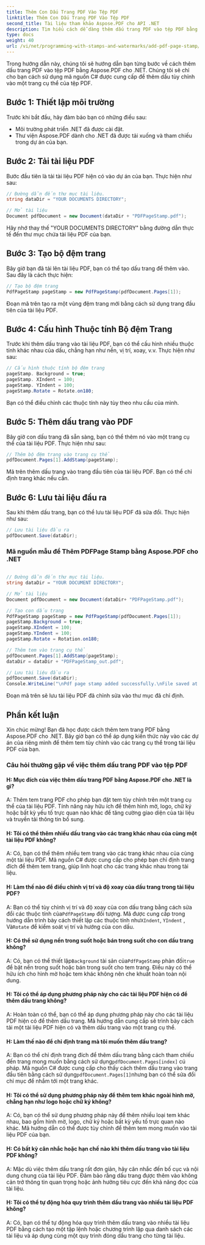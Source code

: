 ```yaml
---
title: Thêm Con Dấu Trang PDF Vào Tệp PDF
linktitle: Thêm Con Dấu Trang PDF Vào Tệp PDF
second_title: Tài liệu tham khảo Aspose.PDF cho API .NET
description: Tìm hiểu cách dễ dàng thêm dấu trang PDF vào tệp PDF bằng Aspose.PDF cho .NET.
type: docs
weight: 40
url: /vi/net/programming-with-stamps-and-watermarks/add-pdf-page-stamp/
---
```

Trong hướng dẫn này, chúng tôi sẽ hướng dẫn bạn từng bước về cách thêm dấu trang PDF vào tệp PDF bằng Aspose.PDF cho .NET. Chúng tôi sẽ chỉ cho bạn cách sử dụng mã nguồn C# được cung cấp để thêm dấu tùy chỉnh vào một trang cụ thể của tệp PDF.

## Bước 1: Thiết lập môi trường

Trước khi bắt đầu, hãy đảm bảo bạn có những điều sau:

- Môi trường phát triển .NET đã được cài đặt.
- Thư viện Aspose.PDF dành cho .NET đã được tải xuống và tham chiếu trong dự án của bạn.

## Bước 2: Tải tài liệu PDF

Bước đầu tiên là tải tài liệu PDF hiện có vào dự án của bạn. Thực hiện như sau:

```csharp
// Đường dẫn đến thư mục tài liệu.
string dataDir = "YOUR DOCUMENTS DIRECTORY";

// Mở tài liệu
Document pdfDocument = new Document(dataDir + "PDFPageStamp.pdf");
```

Hãy nhớ thay thế "YOUR DOCUMENTS DIRECTORY" bằng đường dẫn thực tế đến thư mục chứa tài liệu PDF của bạn.

## Bước 3: Tạo bộ đệm trang

Bây giờ bạn đã tải lên tài liệu PDF, bạn có thể tạo dấu trang để thêm vào. Sau đây là cách thực hiện:

```csharp
// Tạo bộ đệm trang
PdfPageStamp pageStamp = new PdfPageStamp(pdfDocument.Pages[1]);
```

Đoạn mã trên tạo ra một vùng đệm trang mới bằng cách sử dụng trang đầu tiên của tài liệu PDF.

## Bước 4: Cấu hình Thuộc tính Bộ đệm Trang

Trước khi thêm dấu trang vào tài liệu PDF, bạn có thể cấu hình nhiều thuộc tính khác nhau của dấu, chẳng hạn như nền, vị trí, xoay, v.v. Thực hiện như sau:

```csharp
// Cấu hình thuộc tính bộ đệm trang
pageStamp. Background = true;
pageStamp. XIndent = 100;
pageStamp. YIndent = 100;
pageStamp.Rotate = Rotate.on180;
```

Bạn có thể điều chỉnh các thuộc tính này tùy theo nhu cầu của mình.

## Bước 5: Thêm dấu trang vào PDF

Bây giờ con dấu trang đã sẵn sàng, bạn có thể thêm nó vào một trang cụ thể của tài liệu PDF. Thực hiện như sau:

```csharp
// Thêm bộ đệm trang vào trang cụ thể
pdfDocument.Pages[1].AddStamp(pageStamp);
```

Mã trên thêm dấu trang vào trang đầu tiên của tài liệu PDF. Bạn có thể chỉ định trang khác nếu cần.

## Bước 6: Lưu tài liệu đầu ra

Sau khi thêm dấu trang, bạn có thể lưu tài liệu PDF đã sửa đổi. Thực hiện như sau:

```csharp
// Lưu tài liệu đầu ra
pdfDocument.Save(dataDir);
```

### Mã nguồn mẫu để Thêm PDFPage Stamp bằng Aspose.PDF cho .NET 
```csharp

// Đường dẫn đến thư mục tài liệu.
string dataDir = "YOUR DOCUMENT DIRECTORY";

// Mở tài liệu
Document pdfDocument = new Document(dataDir+ "PDFPageStamp.pdf");

// Tạo con dấu trang
PdfPageStamp pageStamp = new PdfPageStamp(pdfDocument.Pages[1]);
pageStamp.Background = true;
pageStamp.XIndent = 100;
pageStamp.YIndent = 100;
pageStamp.Rotate = Rotation.on180;

// Thêm tem vào trang cụ thể
pdfDocument.Pages[1].AddStamp(pageStamp);
dataDir = dataDir + "PDFPageStamp_out.pdf";

// Lưu tài liệu đầu ra
pdfDocument.Save(dataDir);
Console.WriteLine("\nPdf page stamp added successfully.\nFile saved at " + dataDir);

```

Đoạn mã trên sẽ lưu tài liệu PDF đã chỉnh sửa vào thư mục đã chỉ định.

## Phần kết luận

Xin chúc mừng! Bạn đã học được cách thêm tem trang PDF bằng Aspose.PDF cho .NET. Bây giờ bạn có thể áp dụng kiến thức này vào các dự án của riêng mình để thêm tem tùy chỉnh vào các trang cụ thể trong tài liệu PDF của bạn.

### Câu hỏi thường gặp về việc thêm dấu trang PDF vào tệp PDF

#### H: Mục đích của việc thêm dấu trang PDF bằng Aspose.PDF cho .NET là gì?

A: Thêm tem trang PDF cho phép bạn đặt tem tùy chỉnh trên một trang cụ thể của tài liệu PDF. Tính năng này hữu ích để thêm hình mờ, logo, chữ ký hoặc bất kỳ yếu tố trực quan nào khác để tăng cường giao diện của tài liệu và truyền tải thông tin bổ sung.

#### H: Tôi có thể thêm nhiều dấu trang vào các trang khác nhau của cùng một tài liệu PDF không?

A: Có, bạn có thể thêm nhiều tem trang vào các trang khác nhau của cùng một tài liệu PDF. Mã nguồn C# được cung cấp cho phép bạn chỉ định trang đích để thêm tem trang, giúp linh hoạt cho các trang khác nhau trong tài liệu.

#### H: Làm thế nào để điều chỉnh vị trí và độ xoay của dấu trang trong tài liệu PDF?

 A: Bạn có thể tùy chỉnh vị trí và độ xoay của con dấu trang bằng cách sửa đổi các thuộc tính của`PdfPageStamp` đối tượng. Mã được cung cấp trong hướng dẫn trình bày cách thiết lập các thuộc tính như`XIndent`, `YIndent` , Và`Rotate` để kiểm soát vị trí và hướng của con dấu.

#### H: Có thể sử dụng nền trong suốt hoặc bán trong suốt cho con dấu trang không?

 A: Có, bạn có thể thiết lập`Background` tài sản của`PdfPageStamp` phản đối`true` để bật nền trong suốt hoặc bán trong suốt cho tem trang. Điều này có thể hữu ích cho hình mờ hoặc tem khác không nên che khuất hoàn toàn nội dung.

#### H: Tôi có thể áp dụng phương pháp này cho các tài liệu PDF hiện có để thêm dấu trang không?

A: Hoàn toàn có thể, bạn có thể áp dụng phương pháp này cho các tài liệu PDF hiện có để thêm dấu trang. Mã hướng dẫn cung cấp sẽ trình bày cách tải một tài liệu PDF hiện có và thêm dấu trang vào một trang cụ thể.

#### H: Làm thế nào để chỉ định trang mà tôi muốn thêm dấu trang?

 A: Bạn có thể chỉ định trang đích để thêm dấu trang bằng cách tham chiếu đến trang mong muốn bằng cách sử dụng`pdfDocument.Pages[index]` cú pháp. Mã nguồn C# được cung cấp cho thấy cách thêm dấu trang vào trang đầu tiên bằng cách sử dụng`pdfDocument.Pages[1]`nhưng bạn có thể sửa đổi chỉ mục để nhắm tới một trang khác.

#### H: Tôi có thể sử dụng phương pháp này để thêm tem khác ngoài hình mờ, chẳng hạn như logo hoặc chữ ký không?

A: Có, bạn có thể sử dụng phương pháp này để thêm nhiều loại tem khác nhau, bao gồm hình mờ, logo, chữ ký hoặc bất kỳ yếu tố trực quan nào khác. Mã hướng dẫn có thể được tùy chỉnh để thêm tem mong muốn vào tài liệu PDF của bạn.

#### H: Có bất kỳ cân nhắc hoặc hạn chế nào khi thêm dấu trang vào tài liệu PDF không?

A: Mặc dù việc thêm dấu trang rất đơn giản, hãy cân nhắc đến bố cục và nội dung chung của tài liệu PDF. Đảm bảo rằng dấu trang được thêm vào không cản trở thông tin quan trọng hoặc ảnh hưởng tiêu cực đến khả năng đọc của tài liệu.

#### H: Tôi có thể tự động hóa quy trình thêm dấu trang vào nhiều tài liệu PDF không?

A: Có, bạn có thể tự động hóa quy trình thêm dấu trang vào nhiều tài liệu PDF bằng cách tạo một tập lệnh hoặc chương trình lặp qua danh sách các tài liệu và áp dụng cùng một quy trình đóng dấu trang cho từng tài liệu.
